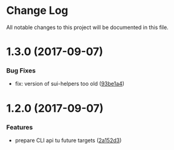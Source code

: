 # Change Log

All notable changes to this project will be documented in this file.

<a name="1.3.0"></a>
# 1.3.0 (2017-09-07)


### Bug Fixes

* fix: version of sui-helpers too old ([93be1a4](https://github.com/SUI-Components/sui/commit/93be1a4))



<a name="1.2.0"></a>
# 1.2.0 (2017-09-07)


### Features

* prepare CLI api tu future targets ([2a152d3](https://github.com/SUI-Components/sui/commit/2a152d3))



